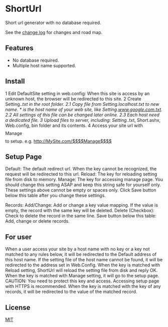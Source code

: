 # ShortUrl

Short url generator with no database required.

See the [change log](CHANGELOG.md) for changes and road map.

## Features

- No database required.
- Multiple host name supported.

## Install

1 Edit DefaultSite setting in web.config:
	When this site is access by an unknown host, the browser will be redirected to this site.
2 Create Setting.*.txt in the root folder.
	2.1 Copy file from Setting.localhost.txt to new name. * is the host name of your web site, like Setting.www.google.com.txt.
	2.2 All settings of this file can be changed later online.
	2.3 Each host need a dedicated file.
3 Upload files to server, including: Setting.*.txt, Short.ashx, Web.config, bin folder and its contents.
4 Access your site url with $$$$Manage$$$$ to setup. e.g. http://MySite.com/$$$$Manage$$$$

## Setup Page
Default: The default redirect url. When the key cannot be recognized, the request will be redirected to this url.
Reload: The key for reloading setting file from disk to memory.
Manage: The key for accessing manage page. You should change this setting ASAP and keep this string safe for yourself only.
These settings above cannot be empty or spaces only.
Click Save button below this table after you change these settings.

Records:
Add/Change: Add or change a key value mapping. If the value is empty, the record with the same key will be deleted.
Delete (Checkbox): Check to delete the record in the same line.
Save button below this table: Add, change or delete records.

## For user
When a user access your site by a host name with no key or a key not matched to any rules below, it will be redirected to the Default address of this host name.
If the setting file of the host name cannot be found, it will be redirected to the address set in Web.Config.
When the key is matched with Reload setting, ShortUrl will reload the setting file from disk and reply OK.
When the key is matched with Manage setting, it will go to the setup page. CAUTION: You need to protect this key and access. Accessing setup page with HTTPS is recommended.
When the key is matched with the key of any records, it will be redirected to the value of the matched record.

## License
[MIT](LICENSE)
